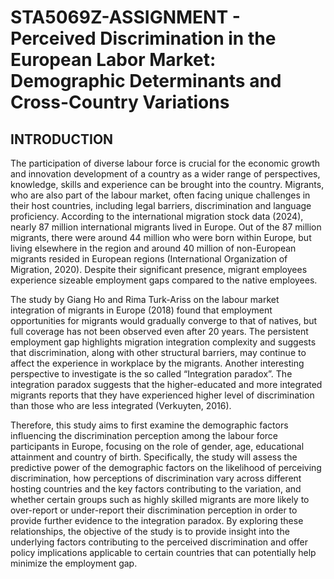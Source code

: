 # STA5069Z-ASSIGNMENT - Perceived Discrimination in the European Labor Market: Demographic Determinants and Cross-Country Variations
## INTRODUCTION
The participation of diverse labour force is crucial for the economic growth and innovation development of a country as a wider range of perspectives, knowledge, skills and experience can be brought into the country. Migrants, who are also part of the labour market, often facing unique challenges in their host countries, including legal barriers, discrimination and language proficiency. According to the international migration stock data (2024), nearly 87 million international migrants lived in Europe. Out of the 87 million migrants, there were around 44 million who were born within Europe, but living elsewhere in the region and around 40 million of non-European migrants resided in European regions (International Organization of Migration, 2020). Despite their significant presence, migrant employees experience sizeable employment gaps compared to the native employees. 

The study by Giang Ho and Rima Turk-Ariss on the labour market integration of migrants in Europe (2018) found that employment opportunities for migrants would gradually converge to that of natives, but full coverage has not been observed even after 20 years. The persistent employment gap highlights migration integration complexity and suggests that discrimination, along with other structural barriers, may continue to affect the experience in workplace by the migrants. Another interesting perspective to investigate is the so called “Integration paradox”. The integration paradox suggests that the higher-educated and more integrated migrants reports that they have experienced higher level of discrimination than those who are less integrated (Verkuyten, 2016). 

Therefore, this study aims to first examine the demographic factors influencing the discrimination perception among the labour force participants in Europe, focusing on the role of gender, age, educational attainment and country of birth. Specifically, the study will assess the predictive power of the demographic factors on the likelihood of perceiving discrimination, how perceptions of discrimination vary across different hosting countries and the key factors contributing to the variation, and whether certain groups such as highly skilled migrants are more likely to over-report or under-report their discrimination perception in order to provide further evidence to the integration paradox. By exploring these relationships, the objective of the study is to provide insight into the underlying factors contributing to the perceived discrimination and offer policy implications applicable to certain countries that can potentially help minimize the employment gap.
